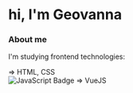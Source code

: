 # hi, I'm Geovanna

### About me
I'm studying frontend technologies:  

⇒ HTML, CSS <br />
![JavaScript Badge](https://img.shields.io/badge/-JavaScript-000?style=flat-square&logo=javascript&logoColor=yellow&link=https://github.com/fagnerpsantos)
⇒ VueJS
